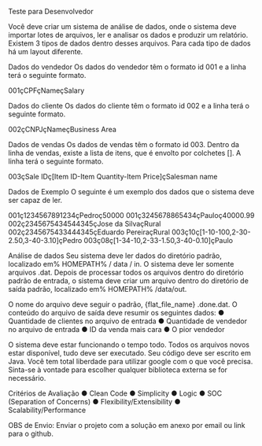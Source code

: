 Teste para Desenvolvedor

Você deve criar um sistema de análise de dados, onde o sistema deve importar lotes de arquivos, ler e analisar os dados e produzir um relatório. Existem 3 tipos de dados dentro desses arquivos. Para cada tipo de dados há um layout diferente. 

Dados do vendedor 
Os dados do vendedor têm o formato id 001 e a linha terá o seguinte formato.

001çCPFçNameçSalary

Dados do cliente
Os dados do cliente têm o formato id 002 e a linha terá o seguinte formato.

002çCNPJçNameçBusiness Area

Dados de vendas
Os dados de vendas têm o formato id 003. Dentro da linha de vendas, existe a lista
de itens, que é envolto por colchetes []. A linha terá o seguinte formato.

003çSale IDç[Item ID-Item Quantity-Item Price]çSalesman name

Dados de Exemplo
O seguinte é um exemplo dos dados que o sistema deve ser capaz de ler.

001ç1234567891234çPedroç50000
001ç3245678865434çPauloç40000.99
002ç2345675434544345çJose da SilvaçRural
002ç2345675433444345çEduardo PereiraçRural
003ç10ç[1-10-100,2-30-2.50,3-40-3.10]çPedro
003ç08ç[1-34-10,2-33-1.50,3-40-0.10]çPaulo

Análise de dados
Seu sistema deve ler dados do diretório padrão, localizado em% HOMEPATH% /
data / in. O sistema deve ler somente arquivos .dat. 
Depois de processar todos os arquivos dentro do diretório padrão de entrada, o sistema deve criar um arquivo dentro do diretório de saída padrão, localizado em% HOMEPATH% /data/out.

O nome do arquivo deve seguir o padrão, {flat_file_name} .done.dat. O conteúdo do arquivo de saída deve resumir os seguintes dados:
● Quantidade de clientes no arquivo de entrada
● Quantidade de vendedor no arquivo de entrada
● ID da venda mais cara
● O pior vendedor

O sistema deve estar funcionando o tempo todo.
Todos os arquivos novos estar disponível, tudo deve ser executado. Seu código deve ser escrito em Java. Você tem total liberdade para utilizar google com o que você precisa. Sinta-se à vontade para escolher qualquer biblioteca externa se for necessário.

Critérios de Avaliação
● Clean Code
● Simplicity
● Logic
● SOC (Separation of Concerns)
● Flexibility/Extensibility
● Scalability/Performance

OBS de Envio:
Enviar o projeto com a solução em anexo por email ou link para o github.

